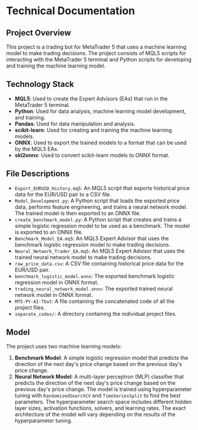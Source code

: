 # Technical Documentation

## Project Overview

This project is a trading bot for MetaTrader 5 that uses a machine learning model to make trading decisions. The project consists of MQL5 scripts for interacting with the MetaTrader 5 terminal and Python scripts for developing and training the machine learning model.

## Technology Stack

*   **MQL5**: Used to create the Expert Advisors (EAs) that run in the MetaTrader 5 terminal.
*   **Python**: Used for data analysis, machine learning model development, and training.
*   **Pandas**: Used for data manipulation and analysis.
*   **scikit-learn**: Used for creating and training the machine learning models.
*   **ONNX**: Used to export the trained models to a format that can be used by the MQL5 EAs.
*   **skl2onnx**: Used to convert scikit-learn models to ONNX format.

## File Descriptions

*   `Export_EURUSD_History.mq5`: An MQL5 script that exports historical price data for the EUR/USD pair to a CSV file.
*   `Model_Development.py`: A Python script that loads the exported price data, performs feature engineering, and trains a neural network model. The trained model is then exported to an ONNX file.
*   `create_benchmark_model.py`: A Python script that creates and trains a simple logistic regression model to be used as a benchmark. The model is exported to an ONNX file.
*   `Benchmark_Model_EA.mq5`: An MQL5 Expert Advisor that uses the benchmark logistic regression model to make trading decisions.
*   `Neural_Network_Trader_EA.mq5`: An MQL5 Expert Advisor that uses the trained neural network model to make trading decisions.
*   `raw_price_data.csv`: A CSV file containing historical price data for the EUR/USD pair.
*   `benchmark_logistic_model.onnx`: The exported benchmark logistic regression model in ONNX format.
*   `trading_neural_network_model.onnx`: The exported trained neural network model in ONNX format.
*   `MT5-PY-AI-Tbot`: A file containing the concatenated code of all the project files.
*   `separate_codes/`: A directory containing the individual project files.

## Model

The project uses two machine learning models:

1.  **Benchmark Model**: A simple logistic regression model that predicts the direction of the next day's price change based on the previous day's price change.
2.  **Neural Network Model**: A multi-layer perceptron (MLP) classifier that predicts the direction of the next day's price change based on the previous day's price change. The model is trained using hyperparameter tuning with `RandomizedSearchCV` and `TimeSeriesSplit` to find the best parameters. The hyperparameter search space includes different hidden layer sizes, activation functions, solvers, and learning rates. The exact architecture of the model will vary depending on the results of the hyperparameter tuning.